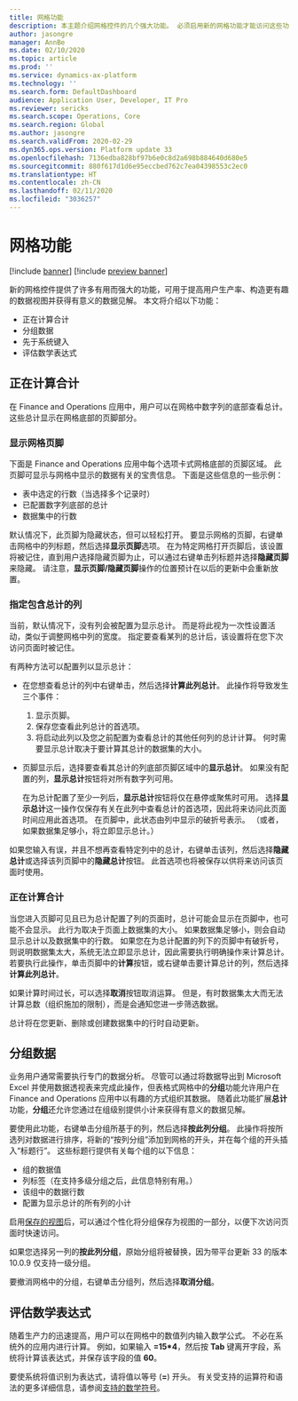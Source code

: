 ```yaml
---
title: 网格功能
description: 本主题介绍网格控件的几个强大功能。 必须启用新的网格功能才能访问这些功能。
author: jasongre
manager: AnnBe
ms.date: 02/10/2020
ms.topic: article
ms.prod: ''
ms.service: dynamics-ax-platform
ms.technology: ''
ms.search.form: DefaultDashboard
audience: Application User, Developer, IT Pro
ms.reviewer: sericks
ms.search.scope: Operations, Core
ms.search.region: Global
ms.author: jasongre
ms.search.validFrom: 2020-02-29
ms.dyn365.ops.version: Platform update 33
ms.openlocfilehash: 7136edba828bf97b6e0c8d2a698b884640d680e5
ms.sourcegitcommit: 880f617d1d6e95eccbed762c7ea04398553c2ec0
ms.translationtype: HT
ms.contentlocale: zh-CN
ms.lasthandoff: 02/11/2020
ms.locfileid: "3036257"
---
```

# <a name="grid-capabilities"></a>网格功能

[!include [banner](../includes/banner.md)]
[!include [preview banner](../includes/preview-banner.md)]

新的网格控件提供了许多有用而强大的功能，可用于提高用户生产率、构造更有趣的数据视图并获得有意义的数据见解。 本文将介绍以下功能： 

-  正在计算合计
-  分组数据
-  先于系统键入
-  评估数学表达式 

## <a name="calculating-totals"></a>正在计算合计
在 Finance and Operations 应用中，用户可以在网格中数字列的底部查看总计。 这些总计显示在网格底部的页脚部分。 

### <a name="showing-the-grid-footer"></a>显示网格页脚
下面是 Finance and Operations 应用中每个选项卡式网格底部的页脚区域。 此页脚可显示与网格中显示的数据有关的宝贵信息。 下面是这些信息的一些示例：

- 表中选定的行数（当选择多个记录时）
- 已配置数字列底部的总计
- 数据集中的行数 

默认情况下，此页脚为隐藏状态，但可以轻松打开。 要显示网格的页脚，右键单击网格中的列标题，然后选择**显示页脚**选项。 在为特定网格打开页脚后，该设置将被记住，直到用户选择隐藏页脚为止，可以通过右键单击列标题并选择**隐藏页脚**来隐藏。  请注意，**显示页脚/隐藏页脚**操作的位置预计在以后的更新中会重新放置。 

### <a name="specifying-columns-with-totals"></a>指定包含总计的列
当前，默认情况下，没有列会被配置为显示总计。 而是将此视为一次性设置活动，类似于调整网格中列的宽度。 指定要查看某列的总计后，该设置将在您下次访问页面时被记住。  

有两种方法可以配置列以显示总计： 

- 在您想查看总计的列中右键单击，然后选择**计算此列总计**。 此操作将导致发生三个事件：

    1. 显示页脚。 
    2. 保存您查看此列总计的首选项。 
    3. 将启动此列以及您之前配置为查看总计的其他任何列的总计计算。 何时需要显示总计取决于要计算其总计的数据集的大小。

- 页脚显示后，选择要查看其总计的列底部页脚区域中的**显示总计**。 如果没有配置的列，**显示总计**按钮将对所有数字列可用。 

    在为总计配置了至少一列后，**显示总计**按钮将仅在悬停或聚焦时可用。 选择**显示总计**这一操作仅保存有关在此列中查看总计的首选项，因此将来访问此页面时间应用此首选项。 在页脚中，此状态由列中显示的破折号表示。 （或者，如果数据集足够小，将立即显示总计。）

如果您输入有误，并且不想再查看特定列中的总计，右键单击该列，然后选择**隐藏总计**或选择该列页脚中的**隐藏总计**按钮。 此首选项也将被保存以供将来访问该页面时使用。 

### <a name="calculating-totals"></a>正在计算合计
当您进入页脚可见且已为总计配置了列的页面时，总计可能会显示在页脚中，也可能不会显示。 此行为取决于页面上数据集的大小。 如果数据集足够小，则会自动显示总计以及数据集中的行数。 如果您在为总计配置的列下的页脚中有破折号，则说明数据集太大，系统无法立即显示总计，因此需要执行明确操作来计算总计。 若要执行此操作，单击页脚中的**计算**按钮，或右键单击要计算总计的列，然后选择**计算此列总计**。  

如果计算时间过长，可以选择**取消**按钮取消运算。 但是，有时数据集太大而无法计算总数（组织施加的限制），而是会通知您进一步筛选数据。

总计将在您更新、删除或创建数据集中的行时自动更新。  

## <a name="grouping-data"></a>分组数据
业务用户通常需要执行专门的数据分析。 尽管可以通过将数据导出到 Microsoft Excel 并使用数据透视表来完成此操作，但表格式网格中的**分组**功能允许用户在 Finance and Operations 应用中以有趣的方式组织其数据。 随着此功能扩展**总计**功能，**分组**还允许您通过在组级别提供小计来获得有意义的数据见解。

要使用此功能，右键单击分组所基于的列，然后选择**按此列分组**。 此操作将按所选列对数据进行排序，将新的“按列分组”添加到网格的开头，并在每个组的开头插入“标题行”。 这些标题行提供有关每个组的以下信息： 
-  组的数据值 
-  列标签（在支持多级分组之后，此信息特别有用。）
-  该组中的数据行数
-  配置为显示总计的所有列的小计

启用[保存的视图](saved-views.md)后，可以通过个性化将分组保存为视图的一部分，以便下次访问页面时快速访问。  

如果您选择另一列的**按此列分组**，原始分组将被替换，因为带平台更新 33 的版本 10.0.9 仅支持一级分组。

要撤消网格中的分组，右键单击分组列，然后选择**取消分组**。  


## <a name="evaluating-math-expressions"></a>评估数学表达式
随着生产力的迅速提高，用户可以在网格中的数值列内输入数学公式。 不必在系统外的应用内进行计算。 例如，如果输入 **=15\*4**，然后按 **Tab** 键离开字段，系统将计算该表达式，并保存该字段的值 **60**。

要使系统将值识别为表达式，请将值以等号 (**=**) 开头。 有关受支持的运算符和语法的更多详细信息，请参阅[支持的数学符号](http://bugwheels94.github.io/math-expression-evaluator/#supported-maths-symbols)。  
